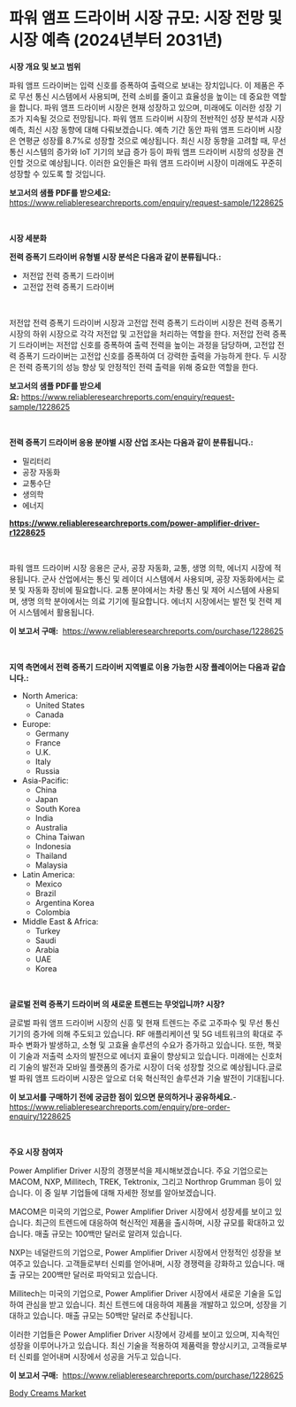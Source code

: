 <p><h1>파워 앰프 드라이버 시장 규모: 시장 전망 및 시장 예측 (2024년부터 2031년)</h1></p><p><strong>시장 개요 및 보고 범위</strong></p>
<p><p>파워 앰프 드라이버는 입력 신호를 증폭하여 출력으로 보내는 장치입니다. 이 제품은 주로 무선 통신 시스템에서 사용되며, 전력 소비를 줄이고 효율성을 높이는 데 중요한 역할을 합니다. 파워 앰프 드라이버 시장은 현재 성장하고 있으며, 미래에도 이러한 성장 기조가 지속될 것으로 전망됩니다. 파워 앰프 드라이버 시장의 전반적인 성장 분석과 시장 예측, 최신 시장 동향에 대해 다뤄보겠습니다. 예측 기간 동안 파워 앰프 드라이버 시장은 연평균 성장률 8.7%로 성장할 것으로 예상됩니다. 최신 시장 동향을 고려할 때, 무선 통신 시스템의 증가와 IoT 기기의 보급 증가 등이 파워 앰프 드라이버 시장의 성장을 견인할 것으로 예상됩니다. 이러한 요인들은 파워 앰프 드라이버 시장이 미래에도 꾸준히 성장할 수 있도록 할 것입니다.</p></p>
<p><strong>보고서의 샘플 PDF를 받으세요:</strong> <a href="https://www.reliableresearchreports.com/enquiry/request-sample/1228625">https://www.reliableresearchreports.com/enquiry/request-sample/1228625</a></p>
<p>&nbsp;</p>
<p><strong>시장 세분화</strong></p>
<p><strong>전력 증폭기 드라이버 유형별 시장 분석은 다음과 같이 분류됩니다.:</strong></p>
<p><ul><li>저전압 전력 증폭기 드라이버</li><li>고전압 전력 증폭기 드라이버</li></ul></p>
<p>&nbsp;</p>
<p><p>저전압 전력 증폭기 드라이버 시장과 고전압 전력 증폭기 드라이버 시장은 전력 증폭기 시장의 하위 시장으로 각각 저전압 및 고전압을 처리하는 역할을 한다. 저전압 전력 증폭기 드라이버는 저전압 신호를 증폭하여 출력 전력을 높이는 과정을 담당하며, 고전압 전력 증폭기 드라이버는 고전압 신호를 증폭하여 더 강력한 출력을 가능하게 한다. 두 시장은 전력 증폭기의 성능 향상 및 안정적인 전력 출력을 위해 중요한 역할을 한다.</p></p>
<p><strong>보고서의 샘플 PDF를 받으세요:</strong>&nbsp;<a href="https://www.reliableresearchreports.com/enquiry/request-sample/1228625">https://www.reliableresearchreports.com/enquiry/request-sample/1228625</a></p>
<p>&nbsp;</p>
<p><strong> 전력 증폭기 드라이버 응용 분야별 시장 산업 조사는 다음과 같이 분류됩니다.:</strong></p>
<p><ul><li>밀리터리</li><li>공장 자동화</li><li>교통수단</li><li>생의학</li><li>에너지</li></ul></p>
<p><strong><a href="https://www.reliableresearchreports.com/power-amplifier-driver-r1228625">https://www.reliableresearchreports.com/power-amplifier-driver-r1228625</a></strong></p>
<p>&nbsp;</p>
<p><p>파워 앰프 드라이버 시장 응용은 군사, 공장 자동화, 교통, 생명 의학, 에너지 시장에 적용됩니다. 군사 산업에서는 통신 및 레이더 시스템에서 사용되며, 공장 자동화에서는 로봇 및 자동화 장비에 필요합니다. 교통 분야에서는 차량 통신 및 제어 시스템에 사용되며, 생명 의학 분야에서는 의료 기기에 필요합니다. 에너지 시장에서는 발전 및 전력 제어 시스템에서 활용됩니다.</p></p>
<p><strong>이 보고서 구매:</strong>&nbsp; <a href="https://www.reliableresearchreports.com/purchase/1228625">https://www.reliableresearchreports.com/purchase/1228625</a></p>
<p>&nbsp;</p>
<p><strong>지역 측면에서 전력 증폭기 드라이버 지역별로 이용 가능한 시장 플레이어는 다음과 같습니다.:</strong></p>
<p><ul>
    <li>
        North America:
        <ul>
            <li>United States</li>
            <li>Canada</li>
        </ul>
    </li>
    <li>
        Europe:
        <ul>
            <li>Germany</li>
            <li>France</li>
            <li>U.K.</li>
            <li>Italy</li>
            <li>Russia</li>
        </ul>
    </li>
    <li>
        Asia-Pacific:
        <ul>
            <li>China</li>
            <li>Japan</li>
            <li>South Korea</li>
            <li>India</li>
            <li>Australia</li>
            <li>China Taiwan</li>
            <li>Indonesia</li>
            <li>Thailand</li>
            <li>Malaysia</li>
        </ul>
    </li>
    <li>
        Latin America:
        <ul>
            <li>Mexico</li>
            <li>Brazil</li>
            <li>Argentina Korea</li>
            <li>Colombia</li>
        </ul>
    </li>
    <li>
        Middle East & Africa:
        <ul>
            <li>Turkey</li>
            <li>Saudi</li>
            <li>Arabia</li>
            <li>UAE</li>
            <li>Korea</li>
        </ul>
    </li>
    </ul></p>
<p>&nbsp;</p>
<p><strong>글로벌 전력 증폭기 드라이버 의 새로운 트렌드는 무엇입니까? 시장?</strong></p>
<p><p>글로벌 파워 앰프 드라이버 시장의 신흥 및 현재 트렌드는 주로 고주파수 및 무선 통신 기기의 증가에 의해 주도되고 있습니다. RF 애플리케이션 및 5G 네트워크의 확대로 주파수 변화가 발생하고, 소형 및 고효율 솔루션의 수요가 증가하고 있습니다. 또한, 책꽂이 기술과 저출력 소자의 발전으로 에너지 효율이 향상되고 있습니다. 미래에는 신호처리 기술의 발전과 모바일 플랫폼의 증가로 시장이 더욱 성장할 것으로 예상됩니다.글로벌 파워 앰프 드라이버 시장은 앞으로 더욱 혁신적인 솔루션과 기술 발전이 기대됩니다.</p></p>
<p><strong>이 보고서를 구매하기 전에 궁금한 점이 있으면 문의하거나 공유하세요.</strong>- <a href="https://www.reliableresearchreports.com/enquiry/pre-order-enquiry/1228625">https://www.reliableresearchreports.com/enquiry/pre-order-enquiry/1228625</a></p>
<p>&nbsp;</p>
<p><strong>주요 시장 참여자</strong></p>
<p><p>Power Amplifier Driver 시장의 경쟁분석을 제시해보겠습니다. 주요 기업으로는 MACOM, NXP, Millitech, TREK, Tektronix, 그리고 Northrop Grumman 등이 있습니다. 이 중 일부 기업들에 대해 자세한 정보를 알아보겠습니다.</p><p>MACOM은 미국의 기업으로, Power Amplifier Driver 시장에서 성장세를 보이고 있습니다. 최근의 트렌드에 대응하여 혁신적인 제품을 출시하며, 시장 규모를 확대하고 있습니다. 매출 규모는 100백만 달러로 알려져 있습니다.</p><p>NXP는 네덜란드의 기업으로, Power Amplifier Driver 시장에서 안정적인 성장을 보여주고 있습니다. 고객들로부터 신뢰를 얻어내며, 시장 경쟁력을 강화하고 있습니다. 매출 규모는 200백만 달러로 파악되고 있습니다.</p><p>Millitech는 미국의 기업으로, Power Amplifier Driver 시장에서 새로운 기술을 도입하여 관심을 받고 있습니다. 최신 트렌드에 대응하여 제품을 개발하고 있으며, 성장을 기대하고 있습니다. 매출 규모는 50백만 달러로 추산됩니다.</p><p>이러한 기업들은 Power Amplifier Driver 시장에서 강세를 보이고 있으며, 지속적인 성장을 이루어나가고 있습니다. 최신 기술을 적용하여 제품력을 향상시키고, 고객들로부터 신뢰를 얻어내며 시장에서 성공을 거두고 있습니다.</p></p>
<p><strong>이 보고서 구매:</strong>&nbsp;&nbsp;<a href="https://www.reliableresearchreports.com/purchase/1228625">https://www.reliableresearchreports.com/purchase/1228625</a></p>
<p><p><a href="https://artistic-helicopter-ca9.notion.site/Body-Creams-Market-The-Key-To-Successful-Business-Strategy-Forecast-Till-2031-07e85d3f5faf45f696777f0188076da3">Body Creams Market</a></p></p>